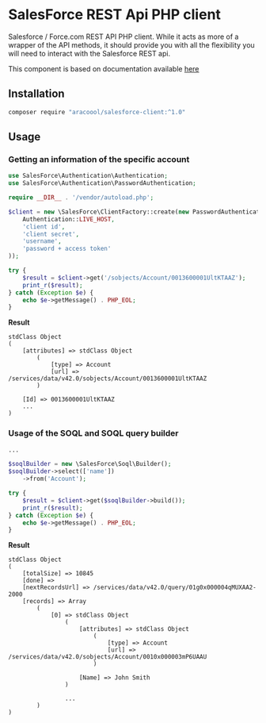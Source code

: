 # SalesForce REST Api PHP client

Salesforce / Force.com REST API PHP client. While it acts as more of a wrapper of the API methods, it should provide you with all the flexibility you will need to interact with the Salesforce REST api.

This component is based on documentation available [here](https://resources.docs.salesforce.com/sfdc/pdf/api_rest.pdf)

## Installation

```bash
composer require "aracoool/salesforce-client:^1.0"
```

## Usage

### Getting an information of the specific account

```php
use SalesForce\Authentication\Authentication;
use SalesForce\Authentication\PasswordAuthentication;

require __DIR__ . '/vendor/autoload.php';

$client = new \SalesForce\ClientFactory::create(new PasswordAuthentication(
    Authentication::LIVE_HOST,
    'client id',
    'client secret',
    'username',
    'password + access token'
));

try {
    $result = $client->get('/sobjects/Account/0013600001UltKTAAZ');
    print_r($result);
} catch (Exception $e) {
    echo $e->getMessage() . PHP_EOL;
}
```

**Result**

```
stdClass Object
(
    [attributes] => stdClass Object
        (
            [type] => Account
            [url] => /services/data/v42.0/sobjects/Account/0013600001UltKTAAZ
        )

    [Id] => 0013600001UltKTAAZ
    ...
)
```

### Usage of the SOQL and SOQL query builder

```php
...

$soqlBuilder = new \SalesForce\Soql\Builder();
$soqlBuilder->select(['name'])
    ->from('Account');

try {
    $result = $client->get($soqlBuilder->build());
    print_r($result);
} catch (Exception $e) {
    echo $e->getMessage() . PHP_EOL;
}
```

**Result**

```
stdClass Object
(
    [totalSize] => 10845
    [done] => 
    [nextRecordsUrl] => /services/data/v42.0/query/01g0x000004qMUXAA2-2000
    [records] => Array
        (
            [0] => stdClass Object
                (
                    [attributes] => stdClass Object
                        (
                            [type] => Account
                            [url] => /services/data/v42.0/sobjects/Account/0010x000003mP6UAAU
                        )

                    [Name] => John Smith
                )
                
                ...
        )
)
```

